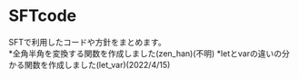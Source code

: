 # SFTcode
SFTで利用したコードや方針をまとめます。  
*全角半角を変換する関数を作成しました(zen_han)(不明)
*letとvarの違いの分かる関数を作成しました(let_var)(2022/4/15)
